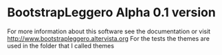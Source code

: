 # BootstrapLeggero Alpha 0.1 version
For more information about this software see the documentation or visit http://www.bootstrapleggero.altervista.org
For the tests the themes are used in the folder that I called themes
